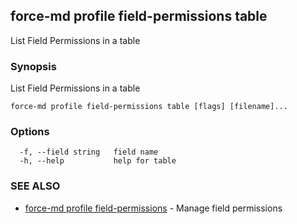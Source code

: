 ## force-md profile field-permissions table

List Field Permissions in a table

### Synopsis

List Field Permissions in a table

```
force-md profile field-permissions table [flags] [filename]...
```

### Options

```
  -f, --field string   field name
  -h, --help           help for table
```

### SEE ALSO

* [force-md profile field-permissions](force-md_profile_field-permissions.md)	 - Manage field permissions

